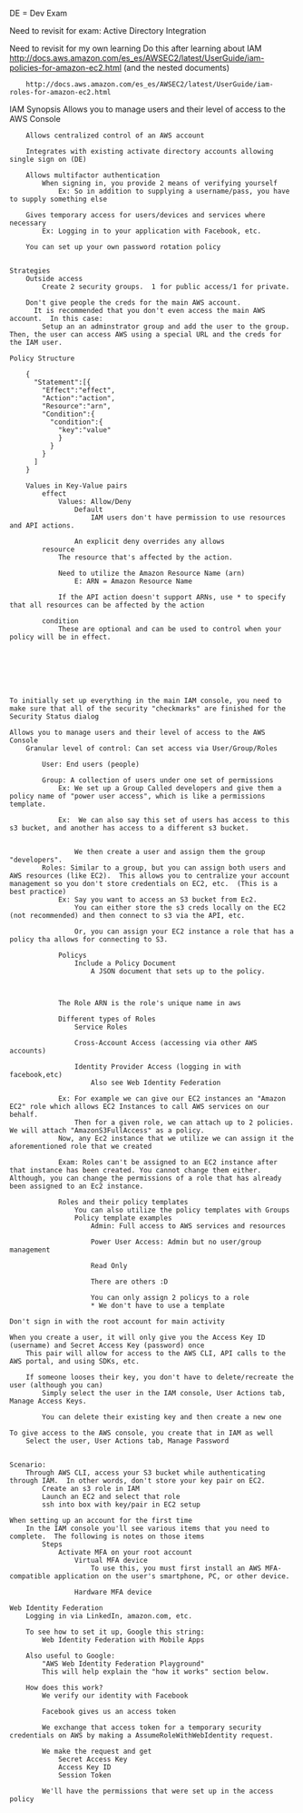 DE = Dev Exam

Need to revisit for exam: Active Directory Integration

Need to revisit for my own learning
    Do this after learning about IAM
        http://docs.aws.amazon.com/es_es/AWSEC2/latest/UserGuide/iam-policies-for-amazon-ec2.html (and the nested documents)

        http://docs.aws.amazon.com/es_es/AWSEC2/latest/UserGuide/iam-roles-for-amazon-ec2.html

IAM
    Synopsis
        Allows you to manage users and their level of access to the AWS Console

        Allows centralized control of an AWS account

        Integrates with existing activate directory accounts allowing single sign on (DE)

        Allows multifactor authentication
            When signing in, you provide 2 means of verifying yourself
                Ex: So in addition to supplying a username/pass, you have to supply something else

        Gives temporary access for users/devices and services where necessary
            Ex: Logging in to your application with Facebook, etc.

        You can set up your own password rotation policy


    Strategies
        Outside access
            Create 2 security groups.  1 for public access/1 for private.

        Don't give people the creds for the main AWS account.
          It is recommended that you don't even access the main AWS account.  In this case:
            Setup an an adminstrator group and add the user to the group.  Then, the user can access AWS using a special URL and the creds for the IAM user.

    Policy Structure

        {
          "Statement":[{
            "Effect":"effect",
            "Action":"action",
            "Resource":"arn",
            "Condition":{
              "condition":{
                "key":"value"
                }
              }
            }
          ]
        }

        Values in Key-Value pairs
            effect
                Values: Allow/Deny
                    Default
                        IAM users don't have permission to use resources and API actions.

                    An explicit deny overrides any allows
            resource
                The resource that's affected by the action.

                Need to utilize the Amazon Resource Name (arn)
                    E: ARN = Amazon Resource Name

                If the API action doesn't support ARNs, use * to specify that all resources can be affected by the action

            condition
                These are optional and can be used to control when your policy will be in effect.







    To initially set up everything in the main IAM console, you need to make sure that all of the security "checkmarks" are finished for the Security Status dialog

    Allows you to manage users and their level of access to the AWS Console
        Granular level of control: Can set access via User/Group/Roles

            User: End users (people)

            Group: A collection of users under one set of permissions
                Ex: We set up a Group Called developers and give them a policy name of "power user access", which is like a permissions template.

                Ex:  We can also say this set of users has access to this s3 bucket, and another has access to a different s3 bucket.
                

                    We then create a user and assign them the group "developers".  
            Roles: Similar to a group, but you can assign both users and AWS resources (like EC2).  This allows you to centralize your account management so you don't store credentials on EC2, etc.  (This is a best practice)
                Ex: Say you want to access an S3 bucket from Ec2.
                    You can either store the s3 creds locally on the EC2 (not recommended) and then connect to s3 via the API, etc.

                    Or, you can assign your EC2 instance a role that has a policy tha allows for connecting to S3.

                Policys
                    Include a Policy Document
                        A JSON document that sets up to the policy.



                The Role ARN is the role's unique name in aws

                Different types of Roles
                    Service Roles

                    Cross-Account Access (accessing via other AWS accounts)

                    Identity Provider Access (logging in with facebook,etc)
                        Also see Web Identity Federation

                Ex: For example we can give our EC2 instances an "Amazon EC2" role which allows EC2 Instances to call AWS services on our behalf.
                    Then for a given role, we can attach up to 2 policies.  We will attach "AmazonS3FullAccess" as a policy.
                Now, any Ec2 instance that we utilize we can assign it the aforementioned role that we created

                Exam: Roles can't be assigned to an EC2 instance after that instance has been created. You cannot change them either.  Although, you can change the permissions of a role that has already been assigned to an Ec2 instance.

                Roles and their policy templates
                    You can also utilize the policy templates with Groups
                    Policy template examples
                        Admin: Full access to AWS services and resources

                        Power User Access: Admin but no user/group management

                        Read Only

                        There are others :D

                        You can only assign 2 policys to a role
                        * We don't have to use a template

    Don't sign in with the root account for main activity

    When you create a user, it will only give you the Access Key ID (username) and Secret Access Key (password) once
        This pair will allow for access to the AWS CLI, API calls to the AWS portal, and using SDKs, etc.

        If someone looses their key, you don't have to delete/recreate the user (although you can)
            Simply select the user in the IAM console, User Actions tab, Manage Access Keys.

            You can delete their existing key and then create a new one

    To give access to the AWS console, you create that in IAM as well
        Select the user, User Actions tab, Manage Password


    Scenario:
        Through AWS CLI, access your S3 bucket while authenticating through IAM.  In other words, don't store your key pair on EC2.
            Create an s3 role in IAM
            Launch an EC2 and select that role
            ssh into box with key/pair in EC2 setup

    When setting up an account for the first time
        In the IAM console you'll see various items that you need to complete.  The following is notes on those items
            Steps
                Activate MFA on your root account
                    Virtual MFA device
                        To use this, you must first install an AWS MFA-compatible application on the user's smartphone, PC, or other device.

                    Hardware MFA device

    Web Identity Federation
        Logging in via LinkedIn, amazon.com, etc.

        To see how to set it up, Google this string:
            Web Identity Federation with Mobile Apps

        Also useful to Google:
            "AWS Web Identity Federation Playground"
            This will help explain the "how it works" section below.

        How does this work?
            We verify our identity with Facebook

            Facebook gives us an access token

            We exchange that access token for a temporary security credentials on AWS by making a AssumeRoleWithWebIdentity request.

            We make the request and get
                Secret Access Key
                Access Key ID
                Session Token

            We'll have the permissions that were set up in the access policy 





         
